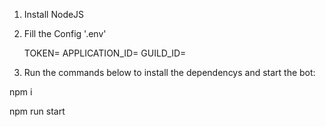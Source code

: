1. Install NodeJS

2. Fill the Config '.env'

    TOKEN=
    APPLICATION_ID=
    GUILD_ID=

3. Run the commands below to install the dependencys and start the bot:

npm i

npm run start